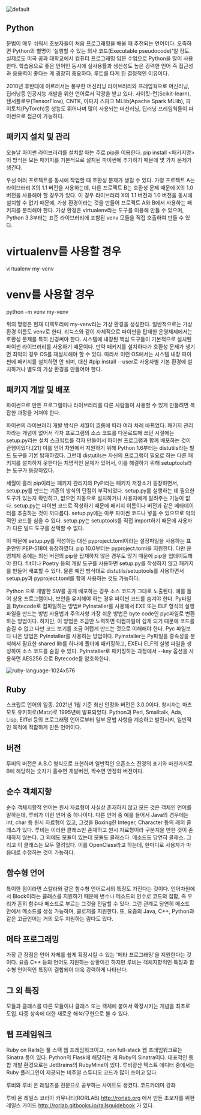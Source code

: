 


![default](https://user-images.githubusercontent.com/31435126/49341251-1735f080-f68e-11e8-99fb-809c1f38a258.png)










<h2>Python</h2>

문법이 매우 쉬워서 초보자들이 처음 프로그래밍을 배울 때 추천되는 언어이다. 오죽하면 Python의 별명이 '실행할 수 있는 의사 코드(Executable pseudocode)'일 정도. 실제로도 미국 공과 대학교에서 컴퓨터 프로그래밍 입문 수업으로 Python을 많이 사용한다. 학습용으로 좋은 언어인 동시에 실사용률과 생산성도 높은 강력한 언어 즉 접근성과 응용력이 좋다는 게 굉장히 중요하다. 루트를 타게 된 결정적인 이유이다.

2010년 후반대에 이르러서는 풍부한 머신러닝 라이브러리와 프레임웍으로 머신러닝, 딥러닝등 인공지능 개발을 위한 언어로서 각광을 받고 있다. 사이킷-런(Scikit-learn), 텐서플로우(TensorFlow), CNTK, 아파치 스파크 MLlib(Apache Spark MLlib), 파이토치(PyTorch)등 성능도 뛰어나며 많이 사용되는 머신러닝, 딥러닝 프레임웍들이 파이썬으로 접근이 가능하다.

<h2>패키지 설치 및 관리</h2>

오늘날 파이썬 라이브러리를 설치할 때는 주로 pip을 이용한다.
pip install <패키지명>
이 방식은 모든 패키지를 기본적으로 설치된 파이썬에 추가하기 때문에 몇 가지 문제가 생긴다.

우선 여러 프로젝트를 동시에 작업할 때 호환성 문제가 생길 수 있다. 가령 프로젝트 A는 라이브러리 X의 1.1 버전을 사용하는데, 다른 프로젝트 B는 호환성 문제 때문에 X의 1.0 버전을 사용해야 할 경우가 있다. 이 경우 라이브러리 X의 1.1 버전과 1.0 버전을 동시에 설치할 수 없기 때문에, 가상 환경이라는 것을 만들어 프로젝트 A와 B에서 사용하는 패키지를 분리해야 한다. 가상 환경은 virtualenv라는 도구를 이용해 만들 수 있으며, Python 3.3부터는 표준 라이브러리에 포함된 venv 모듈을 직접 호출하여 만들 수 있다.
# virtualenv를 사용할 경우
virtualenv my-venv
# venv를 사용할 경우
python -m venv my-venv

위의 명령은 현재 디렉토리에 my-venv라는 가상 환경을 생성한다. 일반적으로는 가상 환경 이름도 venv로 한다.
리눅스와 같이 자체적으로 파이썬을 탑재한 운영체제에서는 호환성 문제를 특히 신경써야 한다. 시스템에 내장된 핵심 도구들이 기본적으로 설치된 파이썬 라이브러리를 사용하기 때문이다. 만약 패키지를 설치하다가 호환성 문제가 생기면 최악의 경우 OS를 재설치해야 할 수 있다. 따라서 이런 OS에서는 시스템 내장 파이썬에 패키지를 설치하면 안 되며, 대신 #pip install --user로 사용자별 기본 환경에 설치하거나 별도의 가상 환경을 만들어야 한다.

<h2>패키지 개발 및 배포</h2>

파이썬으로 만든 프로그램이나 라이브러리를 다른 사람들이 사용할 수 있게 만들려면 복잡한 과정을 거쳐야 한다.

파이썬의 라이브러리 개발 방식은 세월이 흐름에 따라 여러 차례 바뀌었다. 패키지 관리자라는 개념이 없어서 각자 프로그램의 소스 코드를 다운로드해 쓰던 시절에는 setup.py라는 설치 스크립트를 각자 만들어서 파이썬 프로그램과 함께 배포하는 것이 관행이었다.[21] 이를 언어 차원에서 지원하기 위해 Python 1.6부터는 distutils라는 빌드 도구를 기본 탑재하였다. 그런데 distutils는 자신의 프로그램이 필요로 하는 다른 패키지를 설치하지 못한다는 치명적인 문제가 있어서, 이를 해결하기 위해 setuptools라는 도구가 등장하였다.

세월이 흘러 pip이라는 패키지 관리자와 PyPI라는 패키지 저장소가 등장하면서, setup.py를 만드는 기존의 방식의 단점이 부각되었다.
setup.py를 실행하는 데 필요한 도구가 있는지 확인하고, 없으면 자동으로 설치하거나 사용자에게 알려주는 기능이 없다.
setup.py는 파이썬 코드로 작성하기 때문에 패키지 이름이나 버전과 같은 메타데이터를 추출하는 것이 까다롭다.
setup.py에는 아무 파이썬 코드나 넣을 수 있으므로 악의적인 코드를 심을 수 있다.
setup.py는 setuptools를 직접 import하기 때문에 사용자가 다른 빌드 도구를 선택할 수 없다.

이 때문에 setup.py를 작성하는 대신 pyproject.toml이라는 설정파일을 사용하는 표준안인 PEP-518이 등장하였다. pip 10.0부터는 pyproject.toml을 지원한다. 다만 운영체제 중에는 최신 버전의 pip을 탑재하지 않은 경우도 많기 때문에 pip을 업데이트해야 한다. flit이나 Poetry 등의 개발 도구를 사용하면 setup.py를 작성하지 않고 패키지를 만들어 배포할 수 있다. 물론 예전 방식대로 distutils/setuptools를 사용하면서 setup.py과 pyproject.toml를 함께 사용하는 것도 가능하다.

Python 으로 개발한 SW를 공개 배포하는 경우 소스 코드가 그대로 노출된다. 예를 들어 상용 프로그램이나, 보안을 유지해야 하는 경우 파이썬 코드를 숨겨야 한다.
Py파일을 Bytecode로 컴파일하는 방법#
PyInstaller를 사용해서 EXE 또는 ELF 형식의 실행 파일을 만드는 방법 사용법과 주의사항
가장 쉬운 방법은 byte code인 pyc파일로 변환하는 방법이다. 하지만, 이 방법은 조금만 노력하면 디컴파일이 쉽게 되기 때문에 코드를 숨길 수 없고 다만 코드 보기를 조금 어렵게 만드는 것으로 이해해야 한다. Pyc 파일보다 나은 방법은 PyInstaller를 사용하는 방법이다. PyInstaller는 Py파일을 종속성을 분석해서 필요한 shared lib를 하나에 폴더에 패키징하고, EXE나 ELF의 실행 파일을 생성하여 소스 코드를 숨길 수 있다. PyInstaller로 패키징하는 과정에서 --key 옵션을 사용하면 AES256 으로 Bytecode를 암호화한다.
















![ruby-language-1024x576](https://user-images.githubusercontent.com/31435126/49341330-49941d80-f68f-11e8-863e-cec6933a1958.png)






<h2>Ruby</h2>

스크립트 언어의 일종. 2021년 1월 기준 최신 안정화 버전은 3.0.0이다. 창시자는 마츠모토 유키히로(Matz)로 1995년에 발표되었다.
Python과 Perl, Smalltalk, Ada, Lisp, Eiffel 등의 프로그래밍 언어로부터 일부 문법 사항을 계승하고 발전시켜, 일반적인 목적에 적합하게 만든 언어이다.

<h2>버전</h2>

루비의 버전은 A.B.C 형식으로 표현하며 일반적인 오픈소스 진영의 표기와 마찬가지로 B에 해당하는 숫자가 홀수면 개발버전, 짝수면 안정화 버전이다.

<h2>순수 객체지향</h2>

순수 객체지향적 언어는 원시 자료형이 사실상 존재하지 않고 모든 것은 객체인 언어를 말하는데, 루비가 이런 언어 중 하나이다. 다른 언어 중 예를 들어서 Java의 경우에는 int, char 등 원시 자료형이 있고, 그것을 Boxing한 Integer, Character 등의 래퍼 클래스가 있다. 루비는 이러한 클래스만 존재하고 원시 자료형이라 구분지을 만한 것이 존재하지 않는다. 그 외에도 모듈이 있는데 모듈도 클래스다. 메소드도 당연히 클래스. 그리고 이 클래스는 모두 열려있다. 이를 OpenClass라고 하는데, 한마디로 사용자가 마음대로 수정하는 것이 가능하다.


<h2>함수형 언어</h2>

특이한 점이라면 스칼라와 같은 함수형 언어로서의 특징도 가진다는 것이다. 언어차원에서 Block이라는 클래스를 지원하기 때문에 변수나 메소드의 인수로 코드의 집합, 즉 우리가 흔히 함수나 메소드로 부르는 그것을 전달할 수 있다. 그런 관계로 당연히 메소드 안에서 메소드를 생성 가능하며, 클로저를 지원한다. 또, 요즘의 Java, C++, Python과 같은 고급언어는 거의 모두 지원하는 람다도 있다.

<h2>메타 프로그래밍</h2>

가장 큰 장점은 언어 자체를 쉽게 확장시킬 수 있는 '메타 프로그래밍'을 지원한다는 것이다. 요즘 C++ 등의 언어도 지원하는 상황이긴 하지만 루비는 객체지향적인 특징과 함수형 언어적인 특징이 결합되어 더욱 강력하게 나타난다. 

<h2>그 외 특징</h2>

모듈과 클래스를 다른 모듈이나 클래스 또는 객체에 붙여서 확장시키는 개념을 최초로 도입. 다중 상속에 대한 새로운 해석/구현으로 볼 수 있다.

<h2>웹 프레임워크</h2>

Ruby on Rails는 풀 스택 웹 프레임워크이고, non full-stack 웹 프레임워크로는 Sinatra 등이 있다. Python의 Flask에 해당하는 게 Ruby의 Sinatra이다. 대표적인 통합 개발 환경으로는 JetBrains의 RubyMine이 있다. 루비광산 텍스트 에디터 중에서는 Ruby 플러그인이 제공되는 비주얼 스튜디오 코드가 많이 쓰이고 있다.

루비와 루비 온 레일즈를 전문으로 공부하는 사이트도 생겼다. 코드카데미 강좌

루비 온 레일스 코리아 커뮤니티(RORLAB) http://rorlab.org 에서 만든 초보자를 위한 레일스 가이드 http://rorlab.gitbooks.io/railsguidebook 가 있다.



